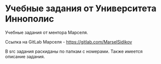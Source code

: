 # Учебные задания от Университета Иннополис
Учебные задания от ментора Марселя.

Ссылка на GitLab Марселя - https://gitlab.com/MarselSidikov

В src задания раскиданы по папкам с номерами. Также имеется описание задания.
